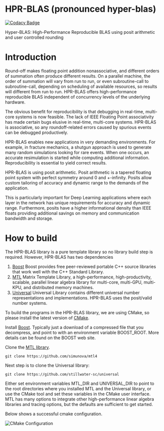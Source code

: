 # HPR-BLAS (pronounced hyper-blas)

[![Codacy Badge](https://api.codacy.com/project/badge/Grade/ac548d4ded9a4a6fa6ef90556c3abefc)](https://app.codacy.com/gh/stillwater-sc/hpr-blas?utm_source=github.com&utm_medium=referral&utm_content=stillwater-sc/hpr-blas&utm_campaign=Badge_Grade_Dashboard)

Hyper-BLAS: High-Performance Reproducible BLAS using posit arithmetic and user controlled rounding

# Introduction 

Round-off makes floating point addition nonassociative, and different orders of summation often produce different results.
On a parallel machine, the order of summation will vary from run to run, or even subroutine-call to subroutine-call, depending on scheduling of available resources, so results will different from run to run.
HPR-BLAS offers high-performance reproducible BLAS independent of concurrency levels of the underlying hardware.

The obvious benefit for reproducibility is that debugging in real-time, multi-core systems is now feasible. 
The lack of IEEE Floating Point associativity has made certain bugs elusive in real-time, multi-core systems. 
HPR-BLAS is associative, so any roundoff-related errors caused by spurious events can be debugged productively.

HPR-BLAS enables new applications in very demanding environments. For example, in fracture mechanics,
a shutgun approach is used to generate many random simulations looking for rare events. When one occurs,
an accurate resimulation is started while computing additional information. Reproducibility is essential
to yield correct results.

HPR-BLAS is using posit arithmetic. Posit arithmetic is a tapered floating point system with perfect symmetry around 0 and +-infinity. 
Posits allow custom tailoring of accuracy and dynamic range to the demands of the application. 

This is particularly important for Deep Learning applications where each layer in the network has unique requirements for accuracy and dynamic range. 
Furthermore, posits have a higher informational density than IEEE floats providing additional savings on memory and communication bandwidth and storage.

# How to build

The HPR-BLAS library is a pure template library so no library build step is required. However, HPR-BLAS has two dependencies
1. [Boost](http://www.boost.org)
    Boost provides free peer-reviewed portable C++ source libraries that work well with the C++ Standard Library.
2. [MTL](http://simunova.com)
    Matrix Template Library, a high-performance, high-productivity, scalable, parallel linear algebra library for multi-core, multi-GPU, multi-KPU, and distributed memory machines.
3. [Universal](https://github.com/stillwater-sc/universal)
    Universal Library contains different universal number representations and implementations. HPR-BLAS uses the posit/valid number systems.

To build the programs in the HPR-BLAS library, we are using CMake, so please install the latest version of [CMake](https://cmake.org/download).

Install [Boost](http://www.boost.org). Typically just a download of a compressed file that you decompress, and point to with an environment variable BOOST_ROOT. More details can be found on the BOOST web site.

Clone the [MTL library](http://simunova.com). 
```
git clone https://github.com/simunova/mtl4
```

Next step is to clone the Universal library:
```
git clone https://github.com/stillwater-sc/universal
```

Either set environment variables MTL_DIR and UNIVERSAL_DIR to point to the root directories where you installed MTL and the Universal library, or use the CMake tool and set these variables in the CMake user interface. MTL has many options to integrate other high-performance linear algebra libraries and tracing options, but the defaults are sufficient to get started.

Below shows a successful cmake configuration.

![CMake Configuration](images/cmake-configuration.png)


